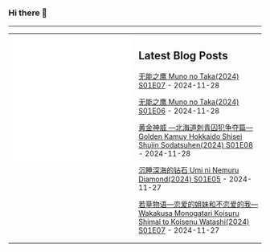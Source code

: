 ### Hi there 👋

<!--
**etng/etng** is a ✨ _special_ ✨ repository because its `README.md` (this file) appears on your GitHub profile.

Here are some ideas to get you started:

- 🔭 I’m currently working on ...
- 🌱 I’m currently learning ...
- 👯 I’m looking to collaborate on ...
- 🤔 I’m looking for help with ...
- 💬 Ask me about ...
- 📫 How to reach me: ...
- 😄 Pronouns: ...
- ⚡ Fun fact: ...
-->


---

<table>
<tr>
<td valign="top" width="50%">
<img src="metrics.svg" alt="Metric" />
</td>
<td valign="top" width="50%">

## Latest Blog Posts
<!-- blog start -->
[无能之鹰 Muno no Taka(2024) S01E07](http://www.fanxinzhui.com/rr/2589#S01E07) - 2024-11-28

[无能之鹰 Muno no Taka(2024) S01E06](http://www.fanxinzhui.com/rr/2589#S01E06) - 2024-11-28

[黄金神威 —北海道刺青囚犯争夺篇— Golden Kamuy Hokkaido Shisei Shujin Sodatsuhen(2024) S01E08](http://www.fanxinzhui.com/rr/2587#S01E08) - 2024-11-28

[沉睡深海的钻石 Umi ni Nemuru Diamond(2024) S01E05](http://www.fanxinzhui.com/rr/2596#S01E05) - 2024-11-27

[若草物语—恋爱的姐妹和不恋爱的我— Wakakusa Monogatari Koisuru Shimai to Koisenu Watashi(2024) S01E07](http://www.fanxinzhui.com/rr/2585#S01E07) - 2024-11-27
<!-- blog end -->

</td></tr></table>

